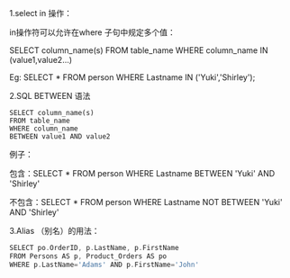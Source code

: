 1.select in 操作：

in操作符可以允许在where 子句中规定多个值：

SELECT column_name(s) FROM table_name WHERE column_name IN (value1,value2...)

Eg: SELECT * FROM person WHERE Lastname IN ('Yuki','Shirley');



2.SQL BETWEEN 语法

```
SELECT column_name(s)
FROM table_name
WHERE column_name
BETWEEN value1 AND value2
```

例子：

包含：SELECT * FROM person WHERE Lastname BETWEEN 'Yuki' AND 'Shirley'

不包含：SELECT * FROM person WHERE Lastname NOT BETWEEN 'Yuki' AND 'Shirley'



3.Alias （别名）的用法：

```dart
SELECT po.OrderID, p.LastName, p.FirstName
FROM Persons AS p, Product_Orders AS po
WHERE p.LastName='Adams' AND p.FirstName='John'
```

